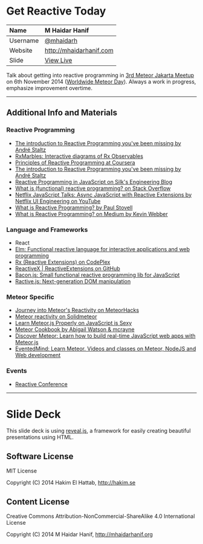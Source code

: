 Get Reactive Today
==================

| Name | M Haidar Hanif
|:---- |:--------------
| Username | [@mhaidarh](https://github.com/mhaidarh)
| Website  | <http://mhaidarhanif.com>
| Slide    | [View Live](http://mhaidarhanif.org/talk-reactive)

Talk about getting into reactive programming in [3rd Meteor Jakarta Meetup](http://www.meetup.com/Meteor-Jakarta/events/213790002/) on 6th November 2014 ([Worldwide Meteor Day](http://meteorday.com)). Always a work in progress, emphasize improvement overtime.

*  *  *

## Additional Info and Materials

### Reactive Programming

+ [The introduction to Reactive Programming you've been missing by André Staltz](https://gist.github.com/staltz/868e7e9bc2a7b8c1f754)
+ [RxMarbles: Interactive diagrams of Rx Observables](http://rxmarbles.com)
+ [Principles of Reactive Programming at Coursera](https://coursera.org/course/reactive)
+ [The introduction to Reactive Programming you've been missing by André Staltz](https://gist.github.com/staltz/868e7e9bc2a7b8c1f754)
+ [Reactive Programming in JavaScript on Silk's Engineering Blog](http://engineering.silk.co/post/80056130804/reactive-programming-in-javascript)
+ [What is (functional) reactive programming? on Stack Overflow](http://stackoverflow.com/questions/1028250/what-is-functional-reactive-programming)
+ [Netflix JavaScript Talks: Async JavaScript with Reactive Extensions by Netflix UI Engineering on YouTube](https://youtu.be/FAZJsxcykPs)
+ [What is Reactive Programming? by Paul Stovell](http://paulstovell.com/blog/reactive-programming)
+ [What is Reactive Programming? on Medium by Kevin Webber](https://medium.com/reactive-programming/what-is-reactive-programming-bc9fa7f4a7fc)

### Language and Frameworks

+ React
+ [Elm: Functional reactive language for interactive applications and web programming](http://elm-lang.org)
+ [Rx (Reactive Extensions) on CodePlex](https://rx.codeplex.com)
+ [ReactiveX | ReactiveExtensions on GitHub](https://github.com/reactive-extensions)
+ [Bacon.js: Small functional reactive programming lib for JavaScript](http://baconjs.github.io)
+ [Ractive.js: Next-generation DOM manipulation](http://ractivejs.org)

### Meteor Specific

+ [Journey into Meteor's Reactivity on MeteorHacks](https://meteorhacks.com/journey-into-meteors-reactivity.html)
+ [Meteor reactivity on Solidmeteor](http://solidmeteor.com/meteor-reactivity-gear-1-explained-simply)
+ [Learn Meteor.js Properly on JavaScript is Sexy](http://javascriptissexy.com/learn-meteor-js-properly)
+ [Meteor Cookbook by Abigail Watson & mcrayne](http://meteorgitbook.harp.io)
+ [Discover Meteor: Learn how to build real-time JavaScript web apps with Meteor.js](https://book.discovermeteor.com)
+ [EventedMind: Learn Meteor. Videos and classes on Meteor, NodeJS and Web development](http://eventedmind.com)

### Events

+ [Reactive Conference](https://reactive2015.com)

*  *  *

# Slide Deck

This slide deck is using [reveal.js](https://github.com/hakimel/reveal.js), a framework for easily creating beautiful presentations using HTML.

## Software License

MIT License

Copyright (C) 2014 Hakim El Hattab, http://hakim.se

## Content License

Creative Commons Attribution-NonCommercial-ShareAlike 4.0 International License

Copyright (C) 2014 M Haidar Hanif, http://mhaidarhanif.org

